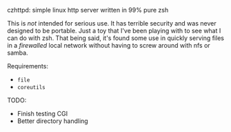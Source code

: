 czhttpd: simple linux http server written in 99% pure zsh

This is *not* intended for serious use. It has terrible security and was never designed to be portable. Just a toy that I've been playing with to see what I can do with zsh. That being said, it's found some use in quickly serving files in a *firewalled* local network without having to screw around with nfs or samba.

Requirements:
- `file`
- `coreutils`

TODO:
- Finish testing CGI
- Better directory handling
